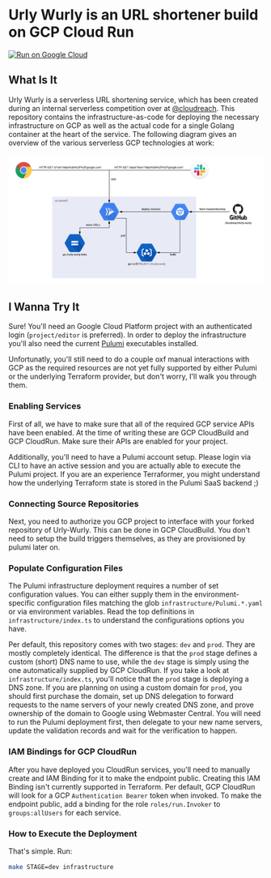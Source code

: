 # Urly Wurly is an URL shortener build on GCP Cloud Run

[![Run on Google Cloud](https://deploy.cloud.run/button.svg)](https://deploy.cloud.run?dir=container)

## What Is It

Urly Wurly is a serverless URL shortening service, which has been created during an internal serverless competition over at [@cloudreach](https://github.com/cloudreach). This repository contains the infrastructure-as-code for deploying the necessary infrastructure on GCP as well as the actual code for a single Golang container at the heart of the service. The following diagram gives an overview of the various serverless GCP technologies at work:

![Urly-Wurly](arch.png)

## I Wanna Try It

Sure! You'll need an Google Cloud Platform project with an authenticated login (`project/editor` is preferred). In order to deploy the infrastructure you'll also need the current [Pulumi](https://www.pulumi.com/) executables installed.

Unfortunatly, you'll still need to do a couple oxf manual interactions with GCP as the required resources are not yet fully supported by either Pulumi or the underlying Terraform provider, but don't worry, I'll walk you through them.

### Enabling Services

First of all, we have to make sure that all of the required GCP service APIs have been enabled. At the time of writing these are GCP CloudBuild and GCP CloudRun. Make sure their APIs are enabled for your project.

Additionally, you'll need to have a Pulumi account setup. Please login via CLI to have an active session and you are actually able to execute the Pulumi project. If you are an experience Terraformer, you might understand how the underlying Terraform state is stored in the Pulumi SaaS backend ;)

### Connecting Source Repositories

Next, you need to authorize you GCP project to interface with your forked repository of Urly-Wurly. This can be done in GCP CloudBuild. You don't need to setup the build triggers themselves, as they are provisioned by pulumi later on.

### Populate Configuration Files

The Pulumi infrastructure deployment requires a number of set configuration values. You can either supply them in the environment-specific configuration files matching the glob `infrastructure/Pulumi.*.yaml` or via environment variables. Read the top definitions in `infrastructure/index.ts` to understand the configurations options you have.

Per default, this repository comes with two stages: `dev` and `prod`. They are mostly completely identical. The difference is that the `prod` stage defines a custom (short) DNS name to use, while the `dev` stage is simply using the one automatically supplied by GCP CloudRun. If you take a look at `infrastructure/index.ts`, you'll notice that the `prod` stage is deploying a DNS zone. If you are planning on using a custom domain for `prod`, you should first purchase the domain, set up DNS delegation to forward requests to the name servers of your newly created DNS zone, and prove ownership of the domain to Google using Webmaster Central. You will need to run the Pulumi deployment first, then delegate to your new name servers, update the validation records and wait for the verification to happen.

### IAM Bindings for GCP CloudRun

After you have deployed you CloudRun services, you'll need to manually create and IAM Binding for it to make the endpoint public. Creating this IAM Binding isn't currently supported in Terraform. Per default, GCP CloudRun will look for a GCP `Authentication Bearer` token when invoked. To make the endpoint public, add a binding for the role `roles/run.Invoker` to `groups:allUsers` for each service.

### How to Execute the Deployment

That's simple. Run:

```bash
make STAGE=dev infrastructure
```
